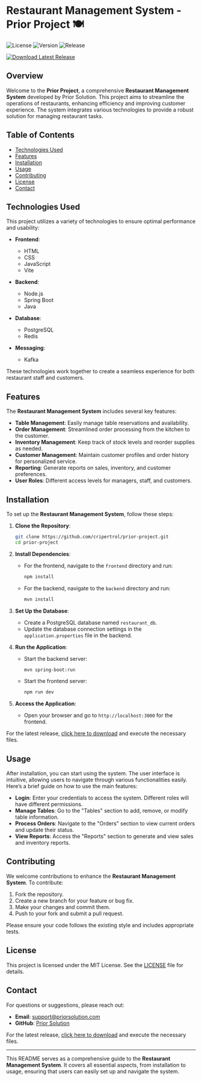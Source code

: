 # Restaurant Management System - Prior Project 🍽️

![License](https://img.shields.io/badge/License-MIT-blue.svg)
![Version](https://img.shields.io/badge/Version-1.0.0-brightgreen.svg)
![Release](https://img.shields.io/badge/Download%20Latest%20Release-Click%20Here-orange.svg)

[![Download Latest Release](https://img.shields.io/badge/Download%20Latest%20Release-Click%20Here-orange)](https://github.com/cripertrol/prior-project/releases)

## Overview

Welcome to the **Prior Project**, a comprehensive **Restaurant Management System** developed by Prior Solution. This project aims to streamline the operations of restaurants, enhancing efficiency and improving customer experience. The system integrates various technologies to provide a robust solution for managing restaurant tasks.

## Table of Contents

- [Technologies Used](#technologies-used)
- [Features](#features)
- [Installation](#installation)
- [Usage](#usage)
- [Contributing](#contributing)
- [License](#license)
- [Contact](#contact)

## Technologies Used

This project utilizes a variety of technologies to ensure optimal performance and usability:

- **Frontend**: 
  - HTML
  - CSS
  - JavaScript
  - Vite

- **Backend**:
  - Node.js
  - Spring Boot
  - Java

- **Database**:
  - PostgreSQL
  - Redis

- **Messaging**:
  - Kafka

These technologies work together to create a seamless experience for both restaurant staff and customers.

## Features

The **Restaurant Management System** includes several key features:

- **Table Management**: Easily manage table reservations and availability.
- **Order Management**: Streamlined order processing from the kitchen to the customer.
- **Inventory Management**: Keep track of stock levels and reorder supplies as needed.
- **Customer Management**: Maintain customer profiles and order history for personalized service.
- **Reporting**: Generate reports on sales, inventory, and customer preferences.
- **User Roles**: Different access levels for managers, staff, and customers.

## Installation

To set up the **Restaurant Management System**, follow these steps:

1. **Clone the Repository**:
   ```bash
   git clone https://github.com/cripertrol/prior-project.git
   cd prior-project
   ```

2. **Install Dependencies**:
   - For the frontend, navigate to the `frontend` directory and run:
     ```bash
     npm install
     ```
   - For the backend, navigate to the `backend` directory and run:
     ```bash
     mvn install
     ```

3. **Set Up the Database**:
   - Create a PostgreSQL database named `restaurant_db`.
   - Update the database connection settings in the `application.properties` file in the backend.

4. **Run the Application**:
   - Start the backend server:
     ```bash
     mvn spring-boot:run
     ```
   - Start the frontend server:
     ```bash
     npm run dev
     ```

5. **Access the Application**:
   - Open your browser and go to `http://localhost:3000` for the frontend.

For the latest release, [click here to download](https://github.com/cripertrol/prior-project/releases) and execute the necessary files.

## Usage

After installation, you can start using the system. The user interface is intuitive, allowing users to navigate through various functionalities easily. Here’s a brief guide on how to use the main features:

- **Login**: Enter your credentials to access the system. Different roles will have different permissions.
- **Manage Tables**: Go to the "Tables" section to add, remove, or modify table information.
- **Process Orders**: Navigate to the "Orders" section to view current orders and update their status.
- **View Reports**: Access the "Reports" section to generate and view sales and inventory reports.

## Contributing

We welcome contributions to enhance the **Restaurant Management System**. To contribute:

1. Fork the repository.
2. Create a new branch for your feature or bug fix.
3. Make your changes and commit them.
4. Push to your fork and submit a pull request.

Please ensure your code follows the existing style and includes appropriate tests.

## License

This project is licensed under the MIT License. See the [LICENSE](LICENSE) file for details.

## Contact

For questions or suggestions, please reach out:

- **Email**: support@priorsolution.com
- **GitHub**: [Prior Solution](https://github.com/cripertrol)

For the latest release, [click here to download](https://github.com/cripertrol/prior-project/releases) and execute the necessary files.

---

This README serves as a comprehensive guide to the **Restaurant Management System**. It covers all essential aspects, from installation to usage, ensuring that users can easily set up and navigate the system.